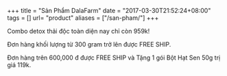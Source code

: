 +++
title = "Sản Phẩm DalaFarm"
date = "2017-03-30T21:52:24+08:00"
tags = []
url= "product"
aliases = ["/san-pham/"]
+++

Combo detox thải độc toàn diện nay chỉ còn 959k!

Đơn hàng khối lượng từ 300 gram trở lên được FREE SHIP.

Đơn hàng trên 600,000 đ được FREE SHIP và Tặng 1 gói Bột Hạt Sen 50g trị giá 119k.
